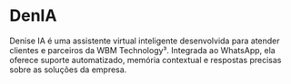 # DenIA
Denise IA é uma assistente virtual inteligente desenvolvida para atender clientes e parceiros da WBM Technology³. Integrada ao WhatsApp, ela oferece suporte automatizado, memória contextual e respostas precisas sobre as soluções da empresa.
